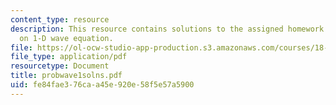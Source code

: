 ```yaml
---
content_type: resource
description: This resource contains solutions to the assigned homework problems based
  on 1-D wave equation.
file: https://ol-ocw-studio-app-production.s3.amazonaws.com/courses/18-303-linear-partial-differential-equations-fall-2006/fe84fae376caa45e920e58f5e57a5900_probwave1solns.pdf
file_type: application/pdf
resourcetype: Document
title: probwave1solns.pdf
uid: fe84fae3-76ca-a45e-920e-58f5e57a5900
---
```

